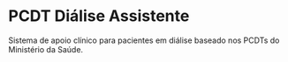 # PCDT Diálise Assistente

Sistema de apoio clínico para pacientes em diálise baseado nos PCDTs do Ministério da Saúde.